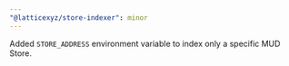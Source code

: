 ```yaml
---
"@latticexyz/store-indexer": minor
---
```


Added `STORE_ADDRESS` environment variable to index only a specific MUD Store.

